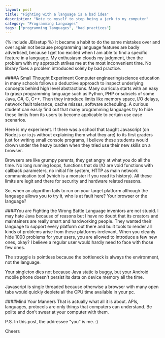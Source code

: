 ```yaml
---
layout: post
title: "Fighting with a language is a bad idea"
description: "Note to myself to stop being a jerk to my computer"
category: "Programming Languages"
tags: ["programming languages", "bad practices"]
---
```

{% include JB/setup %}
It became a habit to do the same mistakes over and over again not because programming language features are badly advertised, because I get too excited when I am able to find a specific feature in a language. My enthusiasm clouds my judgment, then the problem with my approach strikes me at the most inconvenient time. No library fixes a problem introduced solely by bad practice. 

####A Small Thought Experiment
Computer engineering/science education in many schools follows a deductive approach to inspect underlying concepts behind high level abstractions. Many curricula starts with an easy to grasp programming language such as Python, PHP or subsets of some Java, C#, C, C++. Then they introduce limits like memory space, I/O delays, network fault tolerance, cache misses, software scheduling. A curious student can easily find out that many programming languages try to hide these limits from its users to become applicable to certain use case scenarios.

Here is my experiment. If there was a school that taught Javascript (on Node.js or io.js without explaining them what they are) to its first graders just for writing small console programs, I believe these students would drown under the heavy burden when they tried use their new skills on a browser. 

Browsers are like grumpy parents, they get angry at what you do all the time. No long running loops, functions that do I/O are void functions with callback parameters, no initial file system, HTTP as main network communication tool (which is a monster if you read its history). All these limits are legit and there for security and hardware related reasons.

So, when an algorithm fails to run on your target platform although the language allows you to try it, who is at fault here? Your browser or the language? 

####You are Fighting the Wrong Battle
Language inventors are not stupid. I may hate Java because of reasons but I have no doubt that its creators and maintainers are really smart and hardworking people. They wanted their language to support every platform out there and built tools to render all kinds of problems arise from these platforms irrelevant. When you cleanly hide 1000 problems for your users, you are allowed to introduce a few new ones, okay? I believe a regular user would hardly need to face with those few ones.

The struggle is pointless because the bottleneck is always the environment, not the language. 

Your singleton dies not because Java static is buggy, but your Android mobile phone doesn't persist its data on device memory all the time.

Javascript is single threaded because otherwise a browser with many open tabs would quickly deplete all the CPU time available in your pc.

####Mind Your Manners
That is actually what all it is about. APIs, languages, protocols are only things that computers can understand. Be polite and don't swear at your computer with them.

P.S. In this post, the addressee "you" is me. :) 

Cheers
